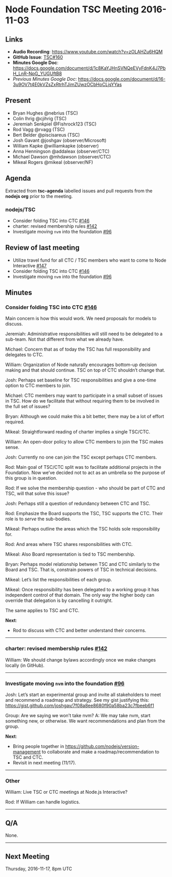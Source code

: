 # Node Foundation TSC Meeting 2016-11-03

## Links

* **Audio Recording**: <https://www.youtube.com/watch?v=zOLAHZu6HQM>
* **GitHub Issue**: [TSC#160](https://github.com/nodejs/TSC/issues/160)
* **Minutes Google Doc**:
  <https://docs.google.com/document/d/1c8KaYJHnSVNQeEVyFdnK4J7PbH_LnR-NpG_YUGUftB8>
* _Previous Minutes Google Doc_:
  <https://docs.google.com/document/d/16-3u9OV7t4E0kVZsZxRtrhTJimZUwzOCbHoCLjsYYas>

## Present

* Bryan Hughes @nebrius (TSC)
* Colin Ihrig @cjihrig (TSC)
* Jeremiah Senkpiel @Fishrock123 (TSC)
* Rod Vagg @rvagg (TSC)
* Bert Belder @piscisareus (TSC)
* Josh Gavant @joshgav (observer/Microsoft)
* William Kapke @williamkapke (observer)
* Anna Henningson @addaleax (observer/CTC)
* Michael Dawson @mhdawson (observer/CTC)
* Mikeal Rogers @mikeal (observer/NF)


## Agenda

Extracted from **tsc-agenda** labelled issues and pull requests from the
**nodejs org** prior to the meeting.

### nodejs/TSC

* Consider folding TSC into CTC [#146](https://github.com/nodejs/TSC/issues/146)
* charter: revised membership rules [#142](https://github.com/nodejs/TSC/pull/142)
* Investigate moving `nvm` into the foundation [#96](https://github.com/nodejs/TSC/issues/96)


## Review of last meeting

* Utilize travel fund for all CTC / TSC members who want to come to Node Interactive [#147](https://github.com/nodejs/TSC/issues/147)
* Consider folding TSC into CTC [#146](https://github.com/nodejs/TSC/issues/146)
* Investigate moving `nvm` into the foundation [#96](https://github.com/nodejs/TSC/issues/96)


## Minutes

### Consider folding TSC into CTC [#146](https://github.com/nodejs/TSC/issues/146)

Main concern is how this would work. We need proposals for models to discuss.

Jeremiah: Administrative responsibilities will still need to be delegated to a
sub-team. Not that different from what we already have.

Michael: Concern that as of today the TSC has full responsibility and delegates
to CTC.

William: Organization of Node naturally encourages bottom-up decision making and
that should continue. TSC on top of CTC shouldn’t change that.

Josh: Perhaps set baseline for TSC responsibilities and give a one-time option
to CTC members to join.

Michael: CTC members may want to participate in a small subset of issues in TSC.
How do we facilitate that without requiring them to be involved in the full set
of issues?

Bryan: Although we could make this a bit better, there may be a lot of effort
required.

Mikeal: Straightforward reading of charter implies a single TSC/CTC.

William: An open-door policy to allow CTC members to join the TSC makes sense.

Josh: Currently no one can join the TSC except perhaps CTC members.

Rod: Main goal of TSC/CTC split was to facilitate additional projects in the
Foundation. Now we’ve decided not to act as an umbrella so the purpose of this
group is in question.

Rod: If we solve the membership question - who should be part of CTC and TSC,
will that solve this issue?

Josh: Perhaps still a question of redundancy between CTC and TSC.

Rod: Emphasize the Board supports the TSC, TSC supports the CTC. Their role is
to *serve* the sub-bodies.

Mikeal: Perhaps outline the areas which the TSC holds sole responsibility for.

Rod: And areas where TSC shares responsibilities with CTC.

Mikeal: Also Board representation is tied to TSC membership.

Bryan: Perhaps model relationship between TSC and CTC similarly to the Board and
TSC. That is, constrain powers of TSC in technical decisions.

Mikeal: Let’s list the responsibilities of each group.

Mikeal: Once responsibility has been delegated to a working group it has
independent control of that domain. The only way the higher body can override
that delegation is by cancelling it outright.

The same applies to TSC and CTC.

**Next**:

* Rod to discuss with CTC and better understand their concerns.

---

### charter: revised membership rules [#142](https://github.com/nodejs/TSC/pull/142)

William: We should change bylaws accordingly once we make changes locally (in
GitHub).

---

### Investigate moving `nvm` into the foundation [#96](https://github.com/nodejs/TSC/issues/96)

Josh: Let’s start an experimental group and invite all stakeholders to meet and
recommend a roadmap and strategy. See my gist justifying this:
<https://gist.github.com/joshgav/7f08a8ee8680f90a58ba23c7fbeeb6f1>

Group: Are we saying we won’t take nvm? A: We may take nvm, start something new,
or otherwise. We want recommendations and plan from the group.

**Next**:

* Bring people together in <https://github.com/nodejs/version-management> to
  collaborate and make a roadmap/recommendation to TSC and CTC.
* Revisit in next meeting (11/17).

---

### Other

William: Live TSC or CTC meetings at Node.js Interactive?

Rod: If William can handle logistics.

---

## Q/A

None.

---

## Next Meeting

Thursday, 2016-11-17, 8pm UTC
